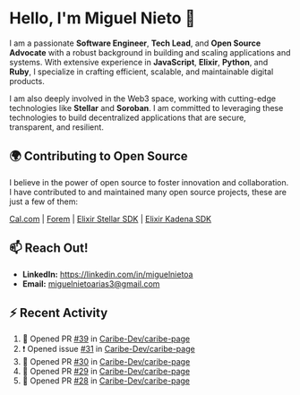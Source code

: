 # Hello, I'm Miguel Nieto 👋

I am a passionate **Software Engineer**, **Tech Lead**, and **Open Source Advocate** with a robust background in building and scaling applications and systems. With extensive experience in **JavaScript**, **Elixir**, **Python**, and **Ruby**, I specialize in crafting efficient, scalable, and maintainable digital products.

I am also deeply involved in the Web3 space, working with cutting-edge technologies like **Stellar** and **Soroban**. I am committed to leveraging these technologies to build decentralized applications that are secure, transparent, and resilient.

## 🌍 Contributing to Open Source

I believe in the power of open source to foster innovation and collaboration. I have contributed to and maintained many open source projects, these are just a few of them:

[Cal.com](https://github.com/calcom/cal.com/pulls?q=is%3Apr+author%3Amiguelnietoa+is%3Amerged) | [Forem](https://github.com/forem/forem/pulls?q=is%3Apr+author%3Amiguelnietoa+is%3Amerged) |  [Elixir Stellar SDK](https://github.com/kommitters/stellar_sdk) | [Elixir Kadena SDK](https://github.com/kommitters/kadena.ex)

## 📫 Reach Out!

- **LinkedIn:** https://linkedin.com/in/miguelnietoa
- **Email:** miguelnietoarias3@gmail.com

## ⚡ Recent Activity

<!--START_SECTION:activity-->
1. 💪 Opened PR [#39](https://github.com/Caribe-Dev/caribe-page/pull/39) in [Caribe-Dev/caribe-page](https://github.com/Caribe-Dev/caribe-page)
2. ❗ Opened issue [#31](https://github.com/Caribe-Dev/caribe-page/issues/31) in [Caribe-Dev/caribe-page](https://github.com/Caribe-Dev/caribe-page)
3. 💪 Opened PR [#30](https://github.com/Caribe-Dev/caribe-page/pull/30) in [Caribe-Dev/caribe-page](https://github.com/Caribe-Dev/caribe-page)
4. 💪 Opened PR [#29](https://github.com/Caribe-Dev/caribe-page/pull/29) in [Caribe-Dev/caribe-page](https://github.com/Caribe-Dev/caribe-page)
5. 💪 Opened PR [#28](https://github.com/Caribe-Dev/caribe-page/pull/28) in [Caribe-Dev/caribe-page](https://github.com/Caribe-Dev/caribe-page)
<!--END_SECTION:activity-->
